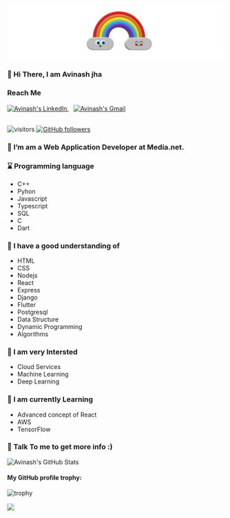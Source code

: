 
<img src="https://github.com/A-jha/A-jha/blob/main/banner.png" />

###  👋 Hi There, I am Avinash jha
### Reach Me
<a href="https://www.linkedin.com/in/avinash-jha-677aa0193/">
  <img align="center" alt="Avinash's LinkedIn" width="22px" src="https://play-lh.googleusercontent.com/kMofEFLjobZy_bCuaiDogzBcUT-dz3BBbOrIEjJ-hqOabjK8ieuevGe6wlTD15QzOqw" />
</a>&ensp;
<a href="mailto:avvinashjha@gmail.com" target="_blank" >
  <img align="center" alt="Avinash's Gmail" width="22px" src="https://storage.googleapis.com/gweb-uniblog-publish-prod/images/Gmail.max-1100x1100.png" />
</a>
</br>
</br>

![visitors](https://visitor-badge.laobi.icu/badge?page_id=A-Jha.A-Jha)
[![GitHub followers](https://img.shields.io/github/followers/A-Jha.svg?style=social&label=Followers)](https://github.com/A-Jha?tab=followers)

###  🔭 I’m am a Web Application Developer at Media.net.
### :hourglass: Programming language 
 - C++
 - Pyhon
 - Javascript
 - Typescript
 - SQL
 - C
 - Dart

###  🌱  I have a good understanding of 
 - HTML
 - CSS
 - Nodejs
 - React
 - Express
 - Django
 - Flutter
 - Postgresql
 - Data Structure
 - Dynamic Programming
 - Algorithms
### 🏹 I am very Intersted 
- Cloud Services
- Machine Learning
- Deep Learning

### :battery: I am currently Learning
 - Advanced concept of React
 - AWS
 - TensorFlow


###  💬  Talk To me to get more info :)



![Avinash's GitHub Stats](https://github-readme-stats.vercel.app/api?username=A-Jha&hide=[%22issues%22,%22contribs%22]&show_icons=true&title_color=fff&icon_color=79ff97&text_color=9f9f9f&bg_color=151515)

#### My GitHub profile trophy:
![trophy](https://github-profile-trophy.vercel.app/api?username=A-Jha&title_color=fff&icon_color=79ff97&text_color=9f9f9f&bg_color=151515)

<a href="https://github.com/A-Jha">
  <img align="center" src="https://github-readme-stats.vercel.app/api/top-langs/?username=A-Jha&hide=css,html&layout=compact&show_icons=true&title_color=fff&icon_color=79ff97&text_color=9f9f9f&bg_color=151515" />
</a>

